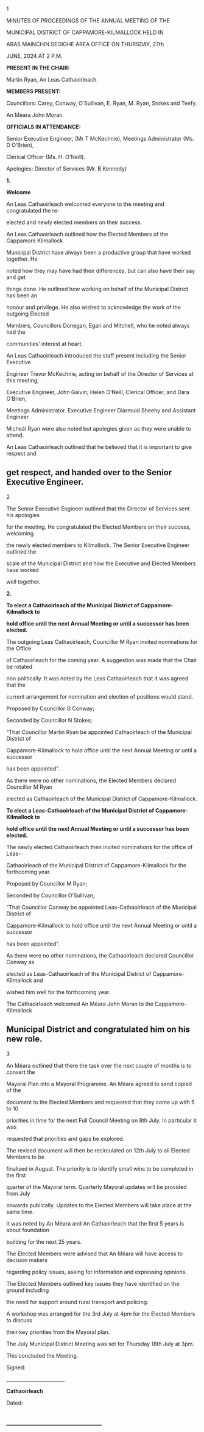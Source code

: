 1

MINUTES OF PROCEEDINGS OF THE ANNUAL MEETING OF THE

MUNICIPAL DISTRICT OF CAPPAMORE-KILMALLOCK HELD IN

ARAS MAINCHIN SEOIGHE AREA OFFICE ON THURSDAY, 27th

JUNE, 2024 AT 2 P.M.

**PRESENT IN THE CHAIR:**

Martin Ryan, An Leas Cathaoirleach.

**MEMBERS PRESENT:**

Councillors: Carey, Conway, O’Sullivan, E. Ryan, M. Ryan, Stokes and Teefy.

An Méara John Moran.

**OFFICIALS IN ATTENDANCE:**

Senior Executive Engineer, (Mr T McKechnie), Meetings Administrator (Ms. D O’Brien),

Clerical Officer (Ms. H. O’Neill).

Apologies: Director of Services (Mr. B Kennedy)

**1.**

**Welcome**

An Leas Cathaoirleach welcomed everyone to the meeting and congratulated the re-

elected and newly elected members on their success.

An Leas Cathaoirleach outlined how the Elected Members of the Cappamore Kilmallock

Municipal District have always been a productive group that have worked together. He

noted how they may have had their differences, but can also have their say and get

things done. He outlined how working on behalf of the Municipal District has been an

honour and privilege. He also wished to acknowledge the work of the outgoing Elected

Members, Councillors Donegan, Egan and Mitchell, who he noted always had the

communities’ interest at heart.

An Leas Cathaoirleach introduced the staff present including the Senior Executive

Engineer Trevor McKechnie, acting on behalf of the Director of Services at this meeting;

Executive Engineer, John Galvin; Helen O’Neill, Clerical Officer; and Dara O’Brien,

Meetings Administrator. Executive Engineer Diarmuid Sheehy and Assistant Engineer

Micheál Ryan were also noted but apologies given as they were unable to attend.

An Leas Cathaoirleach outlined that he believed that it is important to give respect and

get respect, and handed over to the Senior Executive Engineer.
---
2

The Senior Executive Engineer outlined that the Director of Services sent his apologies

for the meeting. He congratulated the Elected Members on their success, welcoming

the newly elected members to Kilmallock. The Senior Executive Engineer outlined the

scale of the Municipal District and how the Executive and Elected Members have worked

well together.

**2.**

**To elect a Cathaoirleach of the Municipal District of Cappamore-Kilmallock to**

**hold office until the next Annual Meeting or until a successor has been elected.**

The outgoing Leas Cathaoirleach, Councillor M Ryan invited nominations for the Office

of Cathaoirleach for the coming year. A suggestion was made that the Chair be rotated

non politically. It was noted by the Leas Cathaoirleach that it was agreed that the

current arrangement for nomination and election of positions would stand.

Proposed by Councillor G Conway;

Seconded by Councillor N Stokes;

“That Councillor Martin Ryan be appointed Cathaoirleach of the Municipal District of

Cappamore-Kilmallock to hold office until the next Annual Meeting or until a successor

has been appointed”.

As there were no other nominations, the Elected Members declared Councillor M Ryan

elected as Cathaoirleach of the Municipal District of Cappamore-Kilmallock.

**To elect a Leas-Cathaoirleach of the Municipal District of Cappamore-Kilmallock to**

**hold office until the next Annual Meeting or until a successor has been elected.**

The newly elected Cathaoirleach then invited nominations for the office of Leas-

Cathaoirleach of the Municipal District of Cappamore-Kilmallock for the forthcoming year.

Proposed by Councillor M Ryan;

Seconded by Councillor O’Sullivan;

“That Councillor Conway be appointed Leas-Cathaoirleach of the Municipal District of

Cappamore-Kilmallock to hold office until the next Annual Meeting or until a successor

has been appointed”.

As there were no other nominations, the Cathaoirleach declared Councillor Conway as

elected as Leas-Cathaoirleach of the Municipal District of Cappamore-Kilmallock and

wished him well for the forthcoming year.

The Cathaoirleach welcomed An Méara John Moran to the Cappamore-Kilmallock

Municipal District and congratulated him on his new role.
---
3

An Méara outlined that there the task over the next couple of months is to convert the

Mayoral Plan into a Mayoral Programme. An Méara agreed to send copied of the

document to the Elected Members and requested that they come up with 5 to 10

priorities in time for the next Full Council Meeting on 8th July. In particular it was

requested that priorities and gaps be explored.

The revised document will then be recirculated on 12th July to all Elected Members to be

finalised in August. The priority is to identify small wins to be completed in the first

quarter of the Mayoral term. Quarterly Mayoral updates will be provided from July

onwards publically. Updates to the Elected Members will take place at the same time.

It was noted by An Méara and An Cathaoirleach that the first 5 years is about foundation

building for the next 25 years.

The Elected Members were advised that An Méara will have access to decision makers

regarding policy issues, asking for information and expressing opinions.

The Elected Members outlined key issues they have identified on the ground including

the need for support around rural transport and policing.

A workshop was arranged for the 3rd July at 4pm for the Elected Members to discuss

their key priorities from the Mayoral plan.

The July Municipal District Meeting was set for Thursday 18th July at 3pm.

This concluded the Meeting.

Signed:

\_\_\_\_\_\_\_\_\_\_\_\_\_\_\_\_\_\_\_\_\_\_\_\_

**Cathaoirleach**

Dated:

\_\_\_\_\_\_\_\_\_\_\_\_\_\_\_\_\_\_\_\_\_\_\_\_\_
---
